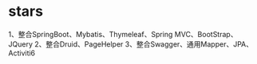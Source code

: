 # stars
1、整合SpringBoot、Mybatis、Thymeleaf、Spring MVC、BootStrap、JQuery
2、整合Druid、PageHelper
3、整合Swagger、通用Mapper、JPA、Activiti6